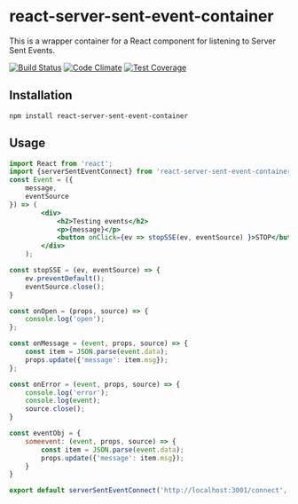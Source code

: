 # react-server-sent-event-container
This is a wrapper container for a React component for listening to Server Sent Events.

[![Build Status](https://travis-ci.org/jesalerno84/react-server-sent-event-container.svg?branch=master)](https://travis-ci.org/jesalerno84/react-server-sent-event-container)
[![Code Climate](https://codeclimate.com/github/jesalerno84/react-server-sent-event-container/badges/gpa.svg)](https://codeclimate.com/github/jesalerno84/react-server-sent-event-container)
[![Test Coverage](https://codeclimate.com/github/jesalerno84/react-server-sent-event-container/badges/coverage.svg)](https://codeclimate.com/github/jesalerno84/react-server-sent-event-container/coverage)

## Installation
```
npm install react-server-sent-event-container
```
## Usage

```jsx
import React from 'react';
import {serverSentEventConnect} from 'react-server-sent-event-container';
const Event = ({
    message,
    eventSource
}) => (
        <div>
            <h2>Testing events</h2>
            <p>{message}</p>
            <button onClick={ev => stopSSE(ev, eventSource) }>STOP</button>
        </div>
    );

const stopSSE = (ev, eventSource) => {
    ev.preventDefault();
    eventSource.close();
}

const onOpen = (props, source) => {
    console.log('open');
};

const onMessage = (event, props, source) => {
    const item = JSON.parse(event.data);
    props.update({'message': item.msg});
};

const onError = (event, props, source) => {
    console.log('error');
    console.log(event);
    source.close();
}

const eventObj = {
    someevent: (event, props, source) => {
        const item = JSON.parse(event.data);
        props.update({'message': item.msg});
    }
}

export default serverSentEventConnect('http://localhost:3001/connect', false, onOpen, onMessage, onError, eventObj)(Event);
```
